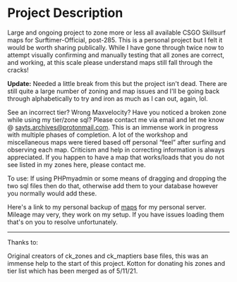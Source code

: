 # Project Description
Large and ongoing project to zone more or less all available CSGO Skillsurf maps for Surftimer-Official, post-285. This is a personal project but I felt it would be worth sharing publically. While I have gone through twice now to attempt visually confirming and manually testing that all zones are correct, and working, at this scale please understand maps still fall through the cracks! 

**Update:** Needed a little break from this but the project isn't dead. There are still quite a large number of zoning and map issues and I'll be going back through alphabetically to try and iron as much as I can out, again, lol.

See an incorrect tier? Wrong Maxvelocity? Have you noticed a broken zone while using my tier/zone sql? Please contact me via email and let me know @ sayts.archives@protonmail.com. This is an immense work in progress with multiple phases of completion. A lot of the workshop and miscellaneous maps were tiered based off personal “feel” after surfing and observing each map. Criticism and help in correcting information is always appreciated. If you happen to have a map that works/loads that you do not see listed in my zones here, please contact me.


To use:
If using PHPmyadmin or some means of dragging and dropping the two sql files then do that, otherwise add them to your database however you normally would add these.

Here's a link to my personal backup of [maps](https://mega.nz/folder/5DARSS7D#eJIlC0KQVX7-S8aPDp29QQ) for my personal server. Mileage may very, they work on my setup. If you have issues loading them that's on you to resolve unfortunately. 

------------------------------------------------------------------------
Thanks to:


Original creators of ck_zones and ck_maptiers base files, this was an immense help to the start of this project.
Kotton for donating his zones and tier list which has been merged as of 5/11/21. 

